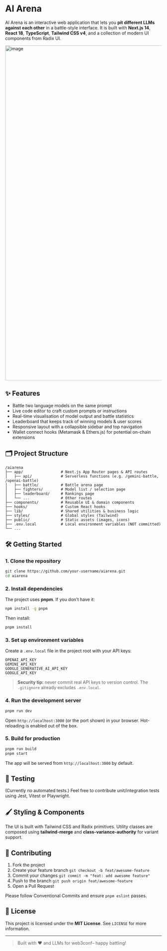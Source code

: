 # AI Arena

AI Arena is an interactive web application that lets you **pit different LLMs against each other** in a battle-style interface. It is built with **Next.js 14**, **React 18**, **TypeScript**, **Tailwind CSS v4**, and a collection of modern UI components from Radix UI.

<img width="1919" height="1077" alt="image" src="https://github.com/user-attachments/assets/5ce35663-d375-4a79-bd48-7a0cc268cb60" />




## ✨ Features

* Battle two language models  on the same prompt
* Live code editor to craft custom prompts or instructions
* Real-time visualisation of model output and battle statistics
* Leaderboard that keeps track of winning models & user scores
* Responsive layout with a collapsible sidebar and top navigation
* Wallet connect hooks (Metamask & Ethers.js) for potential on-chain extensions

## 🗂️ Project Structure

```
/aiarena
├── app/                 # Next.js App Router pages & API routes
│   ├── api/             # Serverless functions (e.g. /gemini-battle, /openai-battle)
│   ├── battle/          # Battle arena page
│   ├── fighters/        # Model list / selection page
│   ├── leaderboard/     # Rankings page
│   └── ...              # Other routes
├── components/          # Reusable UI & domain components
├── hooks/               # Custom React hooks
├── lib/                 # Shared utilities & business logic
├── styles/              # Global styles (Tailwind)
├── public/              # Static assets (images, icons)
├── .env.local           # Local environment variables (NOT committed)
└── ...
```

## 🛠️ Getting Started

### 1. Clone the repository

```bash
git clone https://github.com/your-username/aiarena.git
cd aiarena
```

### 2. Install dependencies

The project uses **pnpm**. If you don't have it:

```bash
npm install -g pnpm
```

Then install:

```bash
pnpm install
```

### 3. Set up environment variables

Create a `.env.local` file in the project root with your API keys:

```env
OPENAI_API_KEY
GEMINI_API_KEY
GOOGLE_GENERATIVE_AI_API_KEY
GOOGLE_API_KEY
```

> **Security tip:** never commit real API keys to version control. The `.gitignore` already excludes `.env.local`.

### 4. Run the development server

```bash
pnpm run dev
```

Open `http://localhost:3000` (or the port shown) in your browser. Hot-reloading is enabled out of the box.

### 5. Build for production

```bash
pnpm run build
pnpm start
```

The app will be served from `http://localhost:3000` by default.

## 🧪 Testing

(Currently no automated tests.) Feel free to contribute unit/integration tests using Jest, Vitest or Playwright.

## 🖌️ Styling & Components

The UI is built with Tailwind CSS and Radix primitives. Utility classes are composed using **tailwind-merge** and **class-variance-authority** for variant support.

## 🤝 Contributing

1. Fork the project
2. Create your feature branch `git checkout -b feat/awesome-feature`
3. Commit your changes `git commit -m "feat: add awesome feature"`
4. Push to the branch `git push origin feat/awesome-feature`
5. Open a Pull Request

Please follow Conventional Commits and ensure `pnpm eslint` passes.

## 📄 License

This project is licensed under the **MIT License**. See `LICENSE` for more information.

---

> Built with ❤️ and LLMs for web3conf– happy battling!
